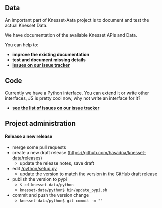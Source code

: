 ## Data

An important part of Knesset-Aata project is to document and test the actual Knesset Data.

We have documentation of the available Knesset APIs and Data.

You can help to:

* **improve the existing documentation**
* **test and document missing details**
* **[issues on our issue tracker](https://github.com/hasadna/knesset-data/issues)**

## Code

Currently we have a Python interface. You can extend it or write other interfaces, JS is pretty cool now, why not write an interface for it?

* **[see the list of issues on our issue tracker](https://github.com/hasadna/knesset-data/issues)**

## Project administration

#### Release a new release

* merge some pull requests
* create a new draft release (https://github.com/hasadna/knesset-data/releases)
  * update the release notes, save draft
* edit [/python/setup.py](/python/setup.py)
  * update the version to match the version in the GitHub draft release
* publish the version to pypi
  * `$ cd knesset-data/python`
  * `knesset-data/python$ bin/update_pypi.sh`
* commit and push the version change
  * `knesset-data/python$ git commit -m ""`